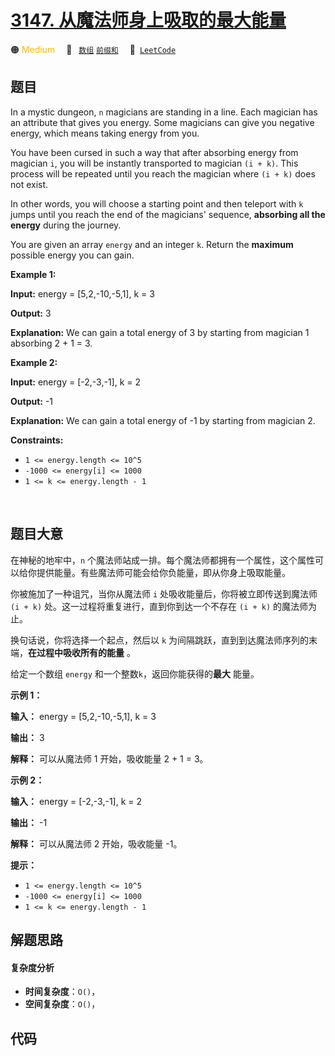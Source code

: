 # [3147. 从魔法师身上吸取的最大能量](https://leetcode.com/problems/taking-maximum-energy-from-the-mystic-dungeon)

🟠 <font color=#ffb800>Medium</font>&emsp; 🔖&ensp; [`数组`](/outline/tag/array.md) [`前缀和`](/outline/tag/prefix-sum.md)&emsp; 🔗&ensp;[`LeetCode`](https://leetcode.com/problems/taking-maximum-energy-from-the-mystic-dungeon)

## 题目

In a mystic dungeon, `n` magicians are standing in a line. Each magician has
an attribute that gives you energy. Some magicians can give you negative
energy, which means taking energy from you.

You have been cursed in such a way that after absorbing energy from magician
`i`, you will be instantly transported to magician `(i + k)`. This process
will be repeated until you reach the magician where `(i + k)` does not exist.

In other words, you will choose a starting point and then teleport with `k`
jumps until you reach the end of the magicians' sequence, **absorbing all the
energy** during the journey.

You are given an array `energy` and an integer `k`. Return the **maximum**
possible energy you can gain.



**Example 1:**

**Input:** energy = [5,2,-10,-5,1], k = 3

**Output:** 3

**Explanation:** We can gain a total energy of 3 by starting from magician 1
absorbing 2 + 1 = 3.

**Example 2:**

**Input:** energy = [-2,-3,-1], k = 2

**Output:** -1

**Explanation:** We can gain a total energy of -1 by starting from magician 2.



**Constraints:**

  * `1 <= energy.length <= 10^5`
  * `-1000 <= energy[i] <= 1000`
  * `1 <= k <= energy.length - 1`



​​​​​​


## 题目大意

在神秘的地牢中，`n` 个魔法师站成一排。每个魔法师都拥有一个属性，这个属性可以给你提供能量。有些魔法师可能会给你负能量，即从你身上吸取能量。

你被施加了一种诅咒，当你从魔法师 `i` 处吸收能量后，你将被立即传送到魔法师 `(i + k)` 处。这一过程将重复进行，直到你到达一个不存在 `(i +
k)` 的魔法师为止。

换句话说，你将选择一个起点，然后以 `k` 为间隔跳跃，直到到达魔法师序列的末端，**在过程中吸收所有的能量** 。

给定一个数组 `energy` 和一个整数`k`，返回你能获得的**最大** 能量。



**示例 1：**

**输入：** energy = [5,2,-10,-5,1], k = 3

**输出：** 3

**解释：** 可以从魔法师 1 开始，吸收能量 2 + 1 = 3。

**示例 2：**

**输入：** energy = [-2,-3,-1], k = 2

**输出：** -1

**解释：** 可以从魔法师 2 开始，吸收能量 -1。



**提示：**

  * `1 <= energy.length <= 10^5`
  * `-1000 <= energy[i] <= 1000`
  * `1 <= k <= energy.length - 1`




## 解题思路

#### 复杂度分析

- **时间复杂度**：`O()`，
- **空间复杂度**：`O()`，

## 代码

```javascript

```